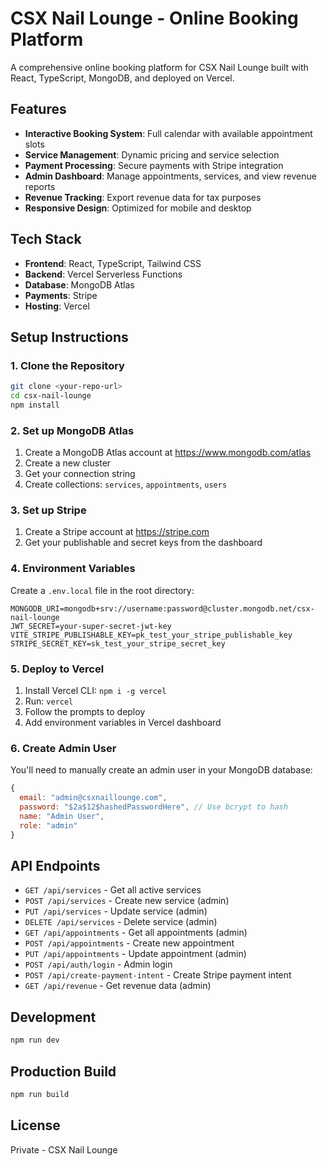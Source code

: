 # CSX Nail Lounge - Online Booking Platform

A comprehensive online booking platform for CSX Nail Lounge built with React, TypeScript, MongoDB, and deployed on Vercel.

## Features

- **Interactive Booking System**: Full calendar with available appointment slots
- **Service Management**: Dynamic pricing and service selection
- **Payment Processing**: Secure payments with Stripe integration
- **Admin Dashboard**: Manage appointments, services, and view revenue reports
- **Revenue Tracking**: Export revenue data for tax purposes
- **Responsive Design**: Optimized for mobile and desktop

## Tech Stack

- **Frontend**: React, TypeScript, Tailwind CSS
- **Backend**: Vercel Serverless Functions
- **Database**: MongoDB Atlas
- **Payments**: Stripe
- **Hosting**: Vercel

## Setup Instructions

### 1. Clone the Repository
```bash
git clone <your-repo-url>
cd csx-nail-lounge
npm install
```

### 2. Set up MongoDB Atlas
1. Create a MongoDB Atlas account at https://www.mongodb.com/atlas
2. Create a new cluster
3. Get your connection string
4. Create collections: `services`, `appointments`, `users`

### 3. Set up Stripe
1. Create a Stripe account at https://stripe.com
2. Get your publishable and secret keys from the dashboard

### 4. Environment Variables
Create a `.env.local` file in the root directory:
```env
MONGODB_URI=mongodb+srv://username:password@cluster.mongodb.net/csx-nail-lounge
JWT_SECRET=your-super-secret-jwt-key
VITE_STRIPE_PUBLISHABLE_KEY=pk_test_your_stripe_publishable_key
STRIPE_SECRET_KEY=sk_test_your_stripe_secret_key
```

### 5. Deploy to Vercel
1. Install Vercel CLI: `npm i -g vercel`
2. Run: `vercel`
3. Follow the prompts to deploy
4. Add environment variables in Vercel dashboard

### 6. Create Admin User
You'll need to manually create an admin user in your MongoDB database:
```javascript
{
  email: "admin@csxnaillounge.com",
  password: "$2a$12$hashedPasswordHere", // Use bcrypt to hash
  name: "Admin User",
  role: "admin"
}
```

## API Endpoints

- `GET /api/services` - Get all active services
- `POST /api/services` - Create new service (admin)
- `PUT /api/services` - Update service (admin)
- `DELETE /api/services` - Delete service (admin)
- `GET /api/appointments` - Get all appointments (admin)
- `POST /api/appointments` - Create new appointment
- `PUT /api/appointments` - Update appointment (admin)
- `POST /api/auth/login` - Admin login
- `POST /api/create-payment-intent` - Create Stripe payment intent
- `GET /api/revenue` - Get revenue data (admin)

## Development

```bash
npm run dev
```

## Production Build

```bash
npm run build
```

## License

Private - CSX Nail Lounge